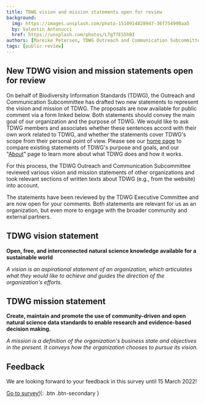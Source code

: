 ```yaml
---
title: TDWG vision and mission statements open for review
background:
  img: https://images.unsplash.com/photo-1510914828947-36f754990aa5
  by: Valentin Antonucci 
  href: https://unsplash.com/photos/LTgTfES5hBI
authors: [Mareike Petersen, TDWG Outreach and Communication Subcommittee]
tags: [public review]
---
```


## New TDWG vision and mission statements open for review

On behalf of Biodiversity Information Standards (TDWG), the Outreach and Communication Subcommittee has drafted two new statements to represent the vision and mission of TDWG. The proposals are now available for public comment via a form linked below. Both statements should convey the main goal of our organization and the purpose of TDWG. We would like to ask TDWG members and associates whether these sentences accord with their own work related to TDWG, and whether the statements cover TDWG's scope from their personal point of view. Please see our [home page](/) to compare existing statements of TDWG's purpose and goals, and our "[About](/about/)" page to learn more about what TDWG does and how it works.

For this process, the TDWG Outreach and Communication Subcommittee reviewed various vision and mission statements of other organizations and took relevant sections of written texts about TDWG (e.g., from the website) into account.

The statements have been reviewed by the TDWG Executive Committee and are now open for your comments. Both statements are relevant for us as an organization, but even more to engage with the broader community and external partners.

## TDWG vision statement

**Open, free, and interconnected natural science knowledge available for a sustainable world**

_A vision is an aspirational statement of an organization, which articulates what they would like to achieve and guides the direction of the organization's efforts._

## TDWG mission statement

**Create, maintain and promote the use of community-driven and open natural science data standards to enable research and evidence-based decision making.**

_A mission is a definition of the organization's business state and objectives in the present. It conveys how the organization chooses to pursue its vision._

## Feedback

We are looking forward to your feedback in this survey until 15 March 2022!

[Go to survey!](https://survey.naturkundemuseum-berlin.de/en/node/821/){: .btn .btn-secondary }
